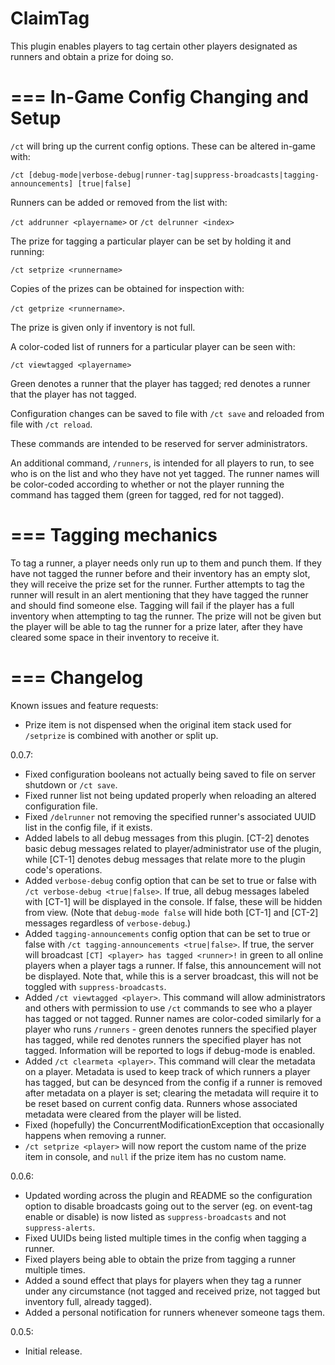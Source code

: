 ClaimTag
========

This plugin enables players to tag certain other players designated as runners and obtain a prize for doing so.

===
In-Game Config Changing and Setup
===

`/ct` will bring up the current config options.  These can be altered in-game with:

`/ct [debug-mode|verbose-debug|runner-tag|suppress-broadcasts|tagging-announcements] [true|false]`

Runners can be added or removed from the list with:

`/ct addrunner <playername>` or `/ct delrunner <index>`

The prize for tagging a particular player can be set by holding it and running:

`/ct setprize <runnername>`

Copies of the prizes can be obtained for inspection with:

`/ct getprize <runnername>`.  

The prize is given only if inventory is not full.

A color-coded list of runners for a particular player can be seen with:

`/ct viewtagged <playername>`

Green denotes a runner that the player has tagged; red denotes a runner that the player has not tagged.

Configuration changes can be saved to file with `/ct save` and reloaded from file with `/ct reload`.

These commands are intended to be reserved for server administrators.

An additional command, `/runners`, is intended for all players to run, to see who is on the list and who they have not yet tagged.  The runner names will be color-coded according to whether or not the player running the command has tagged them (green for tagged, red for not tagged).

===
Tagging mechanics
===

To tag a runner, a player needs only run up to them and punch them.  If they have not tagged the runner before and their inventory has an empty slot, they will receive the prize set for the runner.  Further attempts to tag the runner will result in an alert mentioning that they have tagged the runner and should find someone else.  Tagging will fail if the player has a full inventory when attempting to tag the runner.  The prize will not be given but the player will be able to tag the runner for a prize later, after they have cleared some space in their inventory to receive it.

===
Changelog
===

Known issues and feature requests:
* Prize item is not dispensed when the original item stack used for `/setprize` is combined with another or split up.

0.0.7:
* Fixed configuration booleans not actually being saved to file on server shutdown or `/ct save`.
* Fixed runner list not being updated properly when reloading an altered configuration file.
* Fixed `/delrunner` not removing the specified runner's associated UUID list in the config file, if it exists.
* Added labels to all debug messages from this plugin.  [CT-2] denotes basic debug messages related to player/administrator use of the plugin, while [CT-1] denotes debug messages that relate more to the plugin code's operations.
* Added `verbose-debug` config option that can be set to true or false with `/ct verbose-debug <true|false>`.  If true, all debug messages labeled with [CT-1] will be displayed in the console.  If false, these will be hidden from view.  (Note that `debug-mode false` will hide both [CT-1] and [CT-2] messages regardless of `verbose-debug`.)
* Added `tagging-announcements` config option that can be set to true or false with `/ct tagging-announcements <true|false>`.  If true, the server will broadcast `[CT] <player> has tagged <runner>!` in green to all online players when a player tags a runner.  If false, this announcement will not be displayed.  Note that, while this is a server broadcast, this will not be toggled with `suppress-broadcasts`.
* Added `/ct viewtagged <player>`.  This command will allow administrators and others with permission to use `/ct` commands to see who a player has tagged or not tagged.  Runner names are color-coded similarly for a player who runs `/runners` - green denotes runners the specified player has tagged, while red denotes runners the specified player has not tagged.  Information will be reported to logs if debug-mode is enabled.
* Added `/ct clearmeta <player>`.  This command will clear the metadata on a player.  Metadata is used to keep track of which runners a player has tagged, but can be desynced from the config if a runner is removed after metadata on a player is set; clearing the metadata will require it to be reset based on current config data.  Runners whose associated metadata were cleared from the player will be listed.
* Fixed (hopefully) the ConcurrentModificationException that occasionally happens when removing a runner.
* `/ct setprize <player>` will now report the custom name of the prize item in console, and `null` if the prize item has no custom name.

0.0.6: 
* Updated wording across the plugin and README so the configuration option to disable broadcasts going out to the server (eg. on event-tag enable or disable) is now listed as `suppress-broadcasts` and not `suppress-alerts`.
* Fixed UUIDs being listed multiple times in the config when tagging a runner.
* Fixed players being able to obtain the prize from tagging a runner multiple times.
* Added a sound effect that plays for players when they tag a runner under any circumstance (not tagged and received prize, not tagged but inventory full, already tagged).
* Added a personal notification for runners whenever someone tags them.

0.0.5: 
* Initial release.